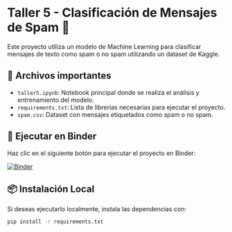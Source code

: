 # Taller 5 - Clasificación de Mensajes de Spam 📧

Este proyecto utiliza un modelo de Machine Learning para clasificar mensajes de texto como spam o no spam utilizando un dataset de Kaggle.

## 📂 Archivos importantes

- `taller5.ipynb`: Notebook principal donde se realiza el análisis y entrenamiento del modelo.
- `requirements.txt`: Lista de librerías necesarias para ejecutar el proyecto.
- `spam.csv`: Dataset con mensajes etiquetados como spam o no spam.

## 🚀 Ejecutar en Binder

Haz clic en el siguiente botón para ejecutar el proyecto en Binder:

[![Binder](https://mybinder.org/badge_logo.svg)](https://mybinder.org/v2/gh/Lamaquina770/taller5/main?filepath=taller5.ipynb)

## 📦 Instalación Local

Si deseas ejecutarlo localmente, instala las dependencias con:

```bash
pip install -r requirements.txt
